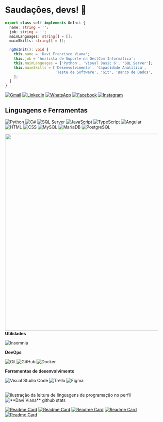 # Saudações, devs! 👋


```typescript
export class self implements OnInit {
  name: string = '';
  job: string = '';
  mainLanguages: string[] = [];
  mainSkills: string[] = [];

  ngOnInit(): void {
    this.name = 'Davi Francisco Viana';
    this.job = 'Analista de Suporte na GestCom Informática';
    this.mainLanguages = ['Python', 'Visual Basic 6', 'SQL Server'];
    this.mainSkills = ['Desenvolvimento', 'Capacidade Analítica',
                       'Teste de Software', 'Git', 'Banco de Dados',
    ];
  }
}
```

<p align="left">
  <a href="https://mailto:davifv22@gmail.com/" title="Gmail">
  <img src="https://img.shields.io/badge/-Gmail-FF0000?style=flat-square&labelColor=FF0000&logo=gmail&logoColor=white&link=mailto:davifv22@gmail.com" alt="Gmail"/></a>

  <a href="https://www.linkedin.com/in/davifv22/" title="LinkedIn">
  <img src="https://img.shields.io/badge/-Linkedin-0e76a8?style=flat-square&logo=Linkedin&logoColor=white&link=https://www.linkedin.com/in/davifv22/" alt="LinkedIn"/></a>

  <a href="https://wa.me/+5535991099061" title="WhatsApp">
  <img src="https://img.shields.io/badge/-WhatsApp-25d366?style=flat-square&labelColor=25d366&logo=whatsapp&logoColor=white&link=https://wa.me/+5535991099061" alt="WhatsApp"/></a>

  <a href="https://www.facebook.com/mantartaruga/" title="Facebook">
  <img src="https://img.shields.io/badge/-Facebook-3b5998?style=flat-square&labelColor=3b5998&logo=facebook&logoColor=white&link=https://www.facebook.com/mantartaruga/" alt="Facebook"/></a>

  <a href="https://www.instagram.com/davi.pdf/" title="Instagram">
  <img src="https://img.shields.io/badge/-Instagram-DF0174?style=flat-square&labelColor=DF0174&logo=instagram&logoColor=white&link=https://www.instagram.com/davi.pdf/" alt="Instagram"/></a>
</p>

## Linguagens e Ferramentas
![Python](https://img.shields.io/badge/-Python-333333?style=flat&logo=python)
![C#](https://img.shields.io/badge/-CSharp-333333?style=flat&logo=CSharp)
![SQL Server](https://img.shields.io/badge/-SQLServer-333333?style=flatt&logo=sql-server)
![JavaScript](https://img.shields.io/badge/-JavaScript-333333?style=flat&logo=javascript)
![TypeScript](https://img.shields.io/badge/-TypeScript-333333?style=flat&logo=typescript)
![Angular](https://img.shields.io/badge/-Angular-333333?style=flat&logo=angular)
![HTML](https://img.shields.io/badge/-HTML5-333333?style=flat&logo=HTML5)
![CSS](https://img.shields.io/badge/-CSS-333333?style=flat&logo=CSS3&logoColor=1572B6)
![MySQL](https://img.shields.io/badge/-MySQL-333333?style=flat&logo=mysql)
![MariaDB](https://img.shields.io/badge/-MariaDB-333333?style=flat&logo=mariadb)
![PostgreSQL](https://img.shields.io/badge/-PostgreSQL-333333?style=flat&logo=postgresql)

<img align="right" width="650" src="https://i2.wp.com/allhtaccess.info/wp-content/uploads/2018/03/programming.gif?fit=1281%2C716&ssl=1" />

**Utilidades**

![Insomnia](https://img.shields.io/badge/-Insomnia-333333?style=flat&logo=insomnia)

**DevOps**

![Git](https://img.shields.io/badge/-Git-333333?style=flat&logo=git)
![GitHub](https://img.shields.io/badge/-GitHub-333333?style=flat&logo=github)
![Docker](https://img.shields.io/badge/-Docker-333333?style=flat&logo=docker)

**Ferramentas de desenvolvimento**

![Visual Studio Code](https://img.shields.io/badge/-Visual%20Studio%20Code-333333?style=flat&logo=visual-studio-code&logoColor=007ACC)
![Trello](https://img.shields.io/badge/-Trello-333333?style=flat&logo=trello&logoColor=007ACC)
![Figma](https://img.shields.io/badge/-Figma-333333?style=flat&logo=figma&logoColor=007ACC)

<br>
<div>
  <img src="https://github-readme-stats.vercel.app/api/top-langs/?username=davifv22&theme=dracula&hide_langs_below=1" alt="ilustração da leitura de linguagens de programação no perfil"/>    
  <img src="https://github-readme-stats.vercel.app/api?username=davifv22&show_icons=true&theme=dracula&line_height=27" alt="**Davi Viana** github stats"/>
</div>

<div>
  
[![Readme Card](https://github-readme-stats.vercel.app/api/pin/?username=davifv22&repo=angular-blog&theme=dracula&count_private=true&show_icons=true)](https://github.com/davifv22/angular-blog)
[![Readme Card](https://github-readme-stats.vercel.app/api/pin/?username=davifv22&repo=portfolio-dio&theme=dracula&count_private=true&show_icons=true)](https://github.com/davifv22/Portfolio-Dio)
[![Readme Card](https://github-readme-stats.vercel.app/api/pin/?username=davifv22&repo=pokedex-dio&theme=dracula&count_private=true&show_icons=true)](https://github.com/davifv22/Pokedex-DIO)
[![Readme Card](https://github-readme-stats.vercel.app/api/pin/?username=davifv22&repo=API-GestCom-Updater&theme=dracula&count_private=true&show_icons=true)](https://github.com/davifv22/API-GestCom-Updater)
[![Readme Card](https://github-readme-stats.vercel.app/api/pin/?username=davifv22&repo=controlelanchonete&theme=dracula&count_private=true&show_icons=true)](https://github.com/davifv22/ControleLanchonete)

</div>
